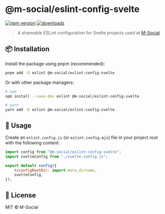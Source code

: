 # @m-social/eslint-config-svelte

[![npm version](https://img.shields.io/npm/v/@m-social/eslint-config-svelte)](https://www.npmjs.com/package/@m-social/eslint-config-svelte)
[![downloads](https://img.shields.io/npm/dm/@m-social/eslint-config-svelte)](https://www.npmjs.com/package/@m-social/eslint-config-svelte)

> A shareable ESLint configuration for Svelte projects used at [M-Social](https://msocialproduction.com)

## 📦 Installation

Install the package using pnpm (recommended):

```bash
pnpm add -D eslint @m-social/eslint-config-svelte
```

Or with other package managers:

```bash
# npm
npm install --save-dev eslint @m-social/eslint-config-svelte

# yarn
yarn add -D eslint @m-social/eslint-config-svelte
```

## 🚀 Usage

Create an `eslint.config.js` (or `eslint.config.mjs`) file in your project root with the following content:

```js
import config from "@m-social/eslint-config-svelte";
import svelteConfig from "./svelte.config.js";

export default config({
	tsconfigRootDir: import.meta.dirname,
	svelteConfig,
});
```

## 📄 License

MIT © M-Social
